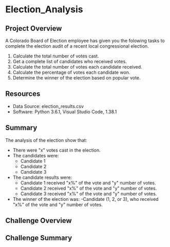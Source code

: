 # Election_Analysis

## Project Overview
A Colorado Board of Election employee has given you the folowing tasks to complete the election audit of a recent local congressional election.

1. Calculate the total number of votes cast.
2. Get a complete list of candidates who received votes.
3. Calculate the total number of votes each candidate received.
4. Calculate the percentage of votes each candidate won.
5. Determine the winner of the election based on popular vote.

## Resources
- Data Source: election_results.csv
- Software: Python 3.6.1, Visual Studio Code, 1.38.1

## Summary
The analysis of the election show that:
- There were "x" votes cast in the election.
- The candidates were:
     - Candidate 1
     - Candidate 2
     - Candidate 3
- The candidate results were:
     - Candidate 1 received "x%" of the vote and "y" number of votes.
     - Candidate 2 received "x%" of the vote and "y" number of votes.
     - Candidate 3 received "x%" of the vote and "y" number of votes.
- The winner of the election was:
     -Candidate (1, 2, or 3), who received "x%" of the vote and "y" number of votes.
## Challenge Overview

## Challenge Summary
